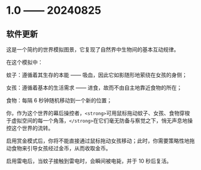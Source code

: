 # 1.0 —— 20240825

## 软件更新

这是一个简约的世界模拟图景，它复现了自然界中生物间的基本互动规律。

在这个模拟中：

蚊子：遵循着其生存的本能 —— 吸血，因此它如影随形地萦绕在女孩的身侧；

女孩：遵循着基本的生活需求 —— 进食，故而不由自主地靠近食物的所在；

食物：每隔 6 秒钟随机移动到一个新的位置；

你，作为这个世界的幕后操控者，`<strong>`可用鼠标拖动蚊子、女孩、食物穿梭于虚拟空间的每一个角落，`</strong>`在它们毫无防备与察觉之下，悄无声息地操控这个世界的流转。

启用赏金模式后，你将不能直接通过鼠标拖动女孩移动；此时，你需要策略性地拖动食物来引导女孩经过金币，从而收取金币。

启用雷电后，当蚊子接触到雷电时，会瞬间被电毙，并于 10 秒后复活。
